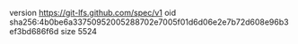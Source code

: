 version https://git-lfs.github.com/spec/v1
oid sha256:4b0be6a33750952005288702e7005f01d6d06e2e7b72d608e96b3ef3bd686f6d
size 5524
